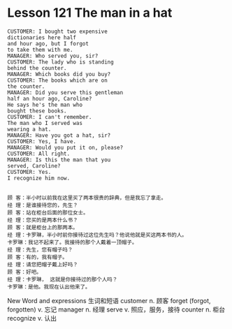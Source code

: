 # Lesson 121 The man in a hat

```
CUSTOMER: I bought two expensive
dictionaries here half
and hour ago, but I forgot
to take them with me.
MANAGER: Who served you, sir?
CUSTOMER: The lady who is standing
behind the counter.
MANAGER: Which books did you buy?
CUSTOMER: The books which are on
the counter.
MANAGER: Did you serve this gentleman
half an hour ago, Caroline?
He says he's the man who
bought these books.
CUSTOMER: I can't remember.
The man who I served was
wearing a hat.
MANAGER: Have you got a hat, sir?
CUSTOMER: Yes, I have.
MANAGER: Would you put it on, please?
CUSTOMER: All right.
MANAGER: Is this the man that you
served, Caroline?
CUSTOMER: Yes.
I recognize him now.


顾 客：半小时以前我在这里买了两本很贵的辞典，但是我忘了拿走。
经 理：是谁接待您的，先生？
顾 客：站在柜台后面的那位女士。
经 理：您买的是两本什么书？
顾 客：就是柜台上的那两本。
经 理：卡罗琳，半小时前你接待过这位先生吗？他说他就是买这两本书的人。
卡罗琳：我记不起来了。我接待的那个人戴着一顶帽子。
经 理：先生，您有帽子吗？
顾 客：有的，我有帽子。
经 理：请您把帽子戴上好吗？
顾 客：好吧。
经 理：卡罗琳， 这就是你接待过的那个人吗？
卡罗琳：是他。我现在认出他来了。
```

New Word and expressions 生词和短语
customer
n. 顾客
forget (forgot, forgotten)
v. 忘记
manager
n. 经理
serve
v. 照应，服务，接待
counter
n. 柜台
recognize
v. 认出